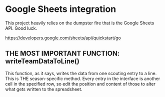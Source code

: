 # Google Sheets integration

This project heavily relies on the dumpster fire that is the Google Sheets API. Good luck. 

https://developers.google.com/sheets/api/quickstart/go

## THE MOST IMPORTANT FUNCTION: writeTeamDataToLine()
This function, as it says, writes the data from one scouting entry to a line. This is THE season-specific method. Every entry in the interface is another cell in the specified row, so edit the position and content of those to alter what gets written to the spreadsheet. 